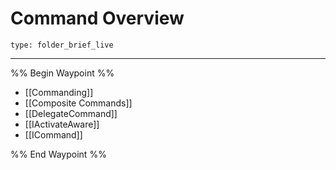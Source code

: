 # Command Overview
 
```ccard
type: folder_brief_live
```
 
---

%% Begin Waypoint %%
- [[Commanding]]
- [[Composite Commands]]
- [[DelegateCommand]]
- [[IActivateAware]]
- [[ICommand]]

%% End Waypoint %%
